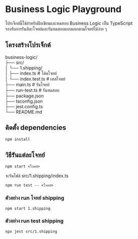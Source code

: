 # Business Logic Playground

โปรเจ็กต์นี้ใช้สำหรับฝึกเขียนและทดสอบ Business Logic เป็น TypeScript  
รองรับการรันทีละโจทย์และรันทดสอบแบบแยกตามโจทย์ได้ง่าย ๆ

## โครงสร้างโปรเจ็กต์

business-logic/<br>
├── src/<br>
│ └── 1.shipping/<br>
│ ├── index.ts # โค้ดโจทย์<br>
│ └── index.test.ts # เทสโจทย์<br>
├── main.ts # รันโจทย์<br>
├── run-test.ts # รันทดสอบ<br>
├── package.json<br>
├── tsconfig.json<br>
├── jest.config.ts<br>
└── README.md<br>

## ติดตั้ง dependencies

```bash
npm install
```

## วิธีรันแต่ละโจทย์

```
npm start <โจทย์>
```

จะรันไฟล์ src/1.shipping/index.ts

```
npm run test -- <โจทย์>
```

### ตัวอย่าง run โจทย์ shipping

```
npm start 1.shipping
```

### ตัวอย่าง run test shipping

```
npx jest src/1.shipping
```
